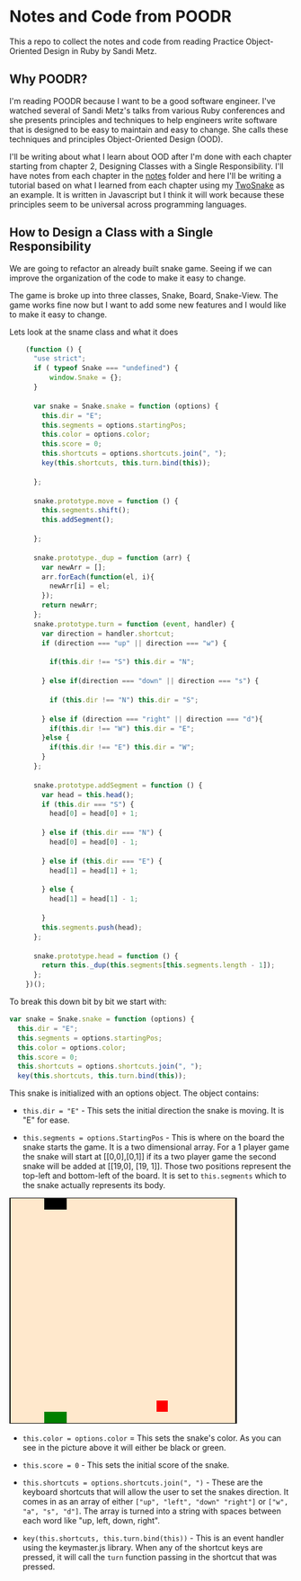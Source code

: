 # Notes and Code from POODR

This a repo to collect the notes and code from reading Practice Object-Oriented 
Design in Ruby by Sandi Metz.

## Why POODR?
I'm reading POODR because I want to be a good software engineer. I've watched 
several of Sandi Metz's talks from various Ruby conferences and she presents 
principles and techniques to help engineers write software that is designed to 
be easy to maintain and easy to change. She calls these techniques and 
principles Object-Oriented Design (OOD).

I'll be writing about what I learn about OOD after I'm done with each chapter 
starting from chapter 2, Designing Classes with a Single Responsibility. I'll 
have notes from each chapter in the [notes](notes) folder and here I'll be 
writing a tutorial based on what I learned from each chapter using my 
[TwoSnake](https://github.com/edgenard/two_snake) as an example. It is written
in Javascript but I think it will work because these principles seem to be 
universal across programming languages. 



## How to Design a Class with a Single Responsibility
We are going to refactor an already built snake game. Seeing if we can improve 
the organization of the code to make it easy to change. 

The game is broke up into three classes, Snake, Board, Snake-View. The game 
works fine now but I want to add some new features and I would like to make it 
easy to change. 

Lets look at the sname class and what it does

```javascript
    (function () {
      "use strict";
      if ( typeof Snake === "undefined") {
          window.Snake = {};
      }

      var snake = Snake.snake = function (options) {
        this.dir = "E";
        this.segments = options.startingPos;
        this.color = options.color;
        this.score = 0;
        this.shortcuts = options.shortcuts.join(", ");
        key(this.shortcuts, this.turn.bind(this));

      };

      snake.prototype.move = function () {
        this.segments.shift();
        this.addSegment();

      };

      snake.prototype._dup = function (arr) {
        var newArr = [];
        arr.forEach(function(el, i){
          newArr[i] = el;
        });
        return newArr;
      };
      snake.prototype.turn = function (event, handler) {
        var direction = handler.shortcut;
        if (direction === "up" || direction === "w") {

          if(this.dir !== "S") this.dir = "N";

        } else if(direction === "down" || direction === "s") {

          if (this.dir !== "N") this.dir = "S";

        } else if (direction === "right" || direction === "d"){
          if(this.dir !== "W") this.dir = "E";
        }else {
          if(this.dir !== "E") this.dir = "W";
        }
      };

      snake.prototype.addSegment = function () {
        var head = this.head();
        if (this.dir === "S") {
          head[0] = head[0] + 1;

        } else if (this.dir === "N") {
          head[0] = head[0] - 1;

        } else if (this.dir === "E") {
          head[1] = head[1] + 1;

        } else {
          head[1] = head[1] - 1;

        }
        this.segments.push(head);
      };

      snake.prototype.head = function () {
        return this._dup(this.segments[this.segments.length - 1]);
      };
    })();
```

To break this down bit by bit we start with: 

```javascript
var snake = Snake.snake = function (options) {
  this.dir = "E";
  this.segments = options.startingPos; 
  this.color = options.color;
  this.score = 0;
  this.shortcuts = options.shortcuts.join(", ");
  key(this.shortcuts, this.turn.bind(this));
```
This snake is initialized with an options object. The object contains:

* `this.dir = "E"` - This sets the initial direction the snake is moving. It is
"E" for ease. 
 
* `this.segments = options.StartingPos` - This is where on the board the snake 
starts the game. It is a two dimensional array. For a 1 player game the snake 
will start at [[0,0],[0,1]] if its a two player game the second snake will be 
added at [[19,0], [19, 1]]. Those two positions represent the top-left and 
bottom-left of the board. It is set to `this.segments` which to the snake 
actually represents its body. 
 
 ![snake_starting_position](images/snake_start.png)

* `this.color = options.color` = This sets the snake's color. As you can see in 
the picture above it will either be black or green. 

* `this.score = 0` - This sets the initial score of the snake.

* `this.shortcuts = options.shortcuts.join(", ")` - These are the keyboard 
shortcuts that will allow the user to set the snakes direction. It comes in as 
an array of either `["up", "left", "down" "right"]` or `["w", "a", "s", "d"]`.
The array is turned into a string with spaces between each word like "up, left,
down, right". 

* `key(this.shortcuts, this.turn.bind(this))` - This is an event handler using 
the keymaster.js library. When any of the shortcut keys are pressed, it will
call the `turn` function passing in the shortcut that was pressed. 













